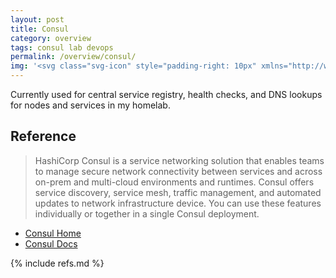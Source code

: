 ```yaml
---
layout: post
title: Consul
category: overview
tags: consul lab devops
permalink: /overview/consul/
img: '<svg class="svg-icon" style="padding-right: 10px" xmlns="http://www.w3.org/2000/svg" viewBox="0 0 128 128"><path d="M116.407 42.787a5.255 5.255 0 0 1-3.723-8.964 5.249 5.249 0 0 1 5.73-1.136 5.253 5.253 0 0 1-2.007 10.1zm-9.874 18.237a5.24 5.24 0 0 1-5.14-5.243 5.24 5.24 0 0 1 5.14-5.242 5.24 5.24 0 0 1 5.137 5.242 5.24 5.24 0 0 1-5.137 5.243zm15.642-.607a5.246 5.246 0 0 1-5.246-5.242 5.244 5.244 0 1 1 10.489 0 5.267 5.267 0 0 1-5.243 5.242zm-15.642 17.044a5.252 5.252 0 0 1-4.86-3.24 5.249 5.249 0 0 1 6.862-6.862 5.252 5.252 0 0 1-2.002 10.1zm15.642.594a5.242 5.242 0 0 1-5.282-5.198 5.24 5.24 0 1 1 10.48-.084 5.26 5.26 0 0 1-5.198 5.282zM64.2 77.851c-7.656 0-13.863-6.207-13.859-13.863 0-7.656 6.212-13.864 13.867-13.86 7.656.005 13.86 6.216 13.852 13.872-.012 7.648-6.211 13.844-13.859 13.852zm51.912 18.132a5.242 5.242 0 0 1-5.235-5.245 5.242 5.242 0 0 1 10.485.004 5.25 5.25 0 0 1-5.25 5.242zM64.603 128c-28.641.008-53.8-19.01-61.599-46.566C-4.799 53.879 6.658 24.49 31.05 9.487 55.442-5.517 86.837-2.49 107.912 16.9L92.777 32.787C75.952 17.602 50.12 18.484 34.37 34.78c-15.747 16.297-15.747 42.14 0 58.438 15.75 16.297 41.582 17.178 58.407 1.995l15.135 15.886a63.863 63.863 0 0 1-43.31 16.9zm0 0"/></svg>'
---
```


Currently used for central service registry, health checks, and DNS lookups for nodes
and services in my homelab.

## Reference

> HashiCorp Consul is a service networking solution that enables teams to manage secure network connectivity between services and across on-prem and multi-cloud environments and runtimes. Consul offers service discovery, service mesh, traffic management, and automated updates to network infrastructure device. You can use these features individually or together in a single Consul deployment.

- [Consul Home](https://www.consul.io/)
- [Consul Docs](https://www.consul.io/docs)


{% include refs.md %}